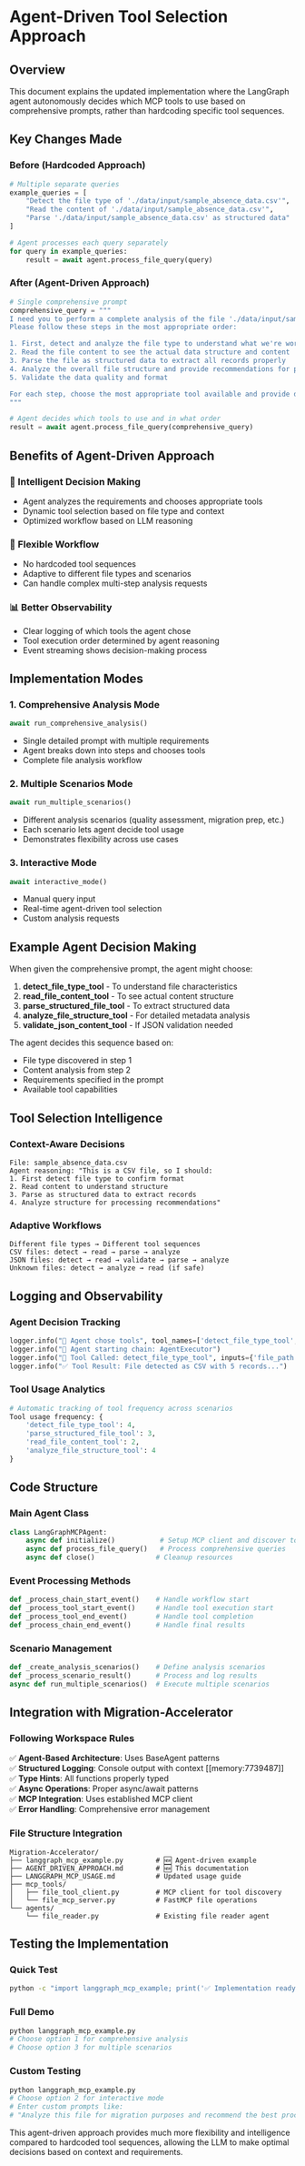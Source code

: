 # Agent-Driven Tool Selection Approach

## Overview

This document explains the updated implementation where the LangGraph agent autonomously decides which MCP tools to use based on comprehensive prompts, rather than hardcoding specific tool sequences.

## Key Changes Made

### Before (Hardcoded Approach)
```python
# Multiple separate queries
example_queries = [
    "Detect the file type of './data/input/sample_absence_data.csv'",
    "Read the content of './data/input/sample_absence_data.csv'", 
    "Parse './data/input/sample_absence_data.csv' as structured data"
]

# Agent processes each query separately
for query in example_queries:
    result = await agent.process_file_query(query)
```

### After (Agent-Driven Approach)
```python
# Single comprehensive prompt
comprehensive_query = """
I need you to perform a complete analysis of the file './data/input/sample_absence_data.csv'. 
Please follow these steps in the most appropriate order:

1. First, detect and analyze the file type to understand what we're working with
2. Read the file content to see the actual data structure and content
3. Parse the file as structured data to extract all records properly
4. Analyze the overall file structure and provide recommendations for processing
5. Validate the data quality and format

For each step, choose the most appropriate tool available and provide detailed insights.
"""

# Agent decides which tools to use and in what order
result = await agent.process_file_query(comprehensive_query)
```

## Benefits of Agent-Driven Approach

### 🧠 Intelligent Decision Making
- Agent analyzes the requirements and chooses appropriate tools
- Dynamic tool selection based on file type and context
- Optimized workflow based on LLM reasoning

### 🔄 Flexible Workflow
- No hardcoded tool sequences
- Adaptive to different file types and scenarios
- Can handle complex multi-step analysis requests

### 📊 Better Observability
- Clear logging of which tools the agent chose
- Tool execution order determined by agent reasoning
- Event streaming shows decision-making process

## Implementation Modes

### 1. Comprehensive Analysis Mode
```python
await run_comprehensive_analysis()
```
- Single detailed prompt with multiple requirements
- Agent breaks down into steps and chooses tools
- Complete file analysis workflow

### 2. Multiple Scenarios Mode  
```python
await run_multiple_scenarios()
```
- Different analysis scenarios (quality assessment, migration prep, etc.)
- Each scenario lets agent decide tool usage
- Demonstrates flexibility across use cases

### 3. Interactive Mode
```python
await interactive_mode()
```
- Manual query input
- Real-time agent-driven tool selection
- Custom analysis requests

## Example Agent Decision Making

When given the comprehensive prompt, the agent might choose:

1. **detect_file_type_tool** - To understand file characteristics
2. **read_file_content_tool** - To see actual content structure  
3. **parse_structured_file_tool** - To extract structured data
4. **analyze_file_structure_tool** - For detailed metadata analysis
5. **validate_json_content_tool** - If JSON validation needed

The agent decides this sequence based on:
- File type discovered in step 1
- Content analysis from step 2
- Requirements specified in the prompt
- Available tool capabilities

## Tool Selection Intelligence

### Context-Aware Decisions
```
File: sample_absence_data.csv
Agent reasoning: "This is a CSV file, so I should:
1. First detect file type to confirm format
2. Read content to understand structure  
3. Parse as structured data to extract records
4. Analyze structure for processing recommendations"
```

### Adaptive Workflows
```
Different file types → Different tool sequences
CSV files: detect → read → parse → analyze
JSON files: detect → read → validate → parse → analyze  
Unknown files: detect → analyze → read (if safe)
```

## Logging and Observability

### Agent Decision Tracking
```python
logger.info("🔧 Agent chose tools", tool_names=['detect_file_type_tool', 'parse_structured_file_tool'])
logger.info("🤖 Agent starting chain: AgentExecutor")
logger.info("🔨 Tool Called: detect_file_type_tool", inputs={'file_path': './data/input/sample_absence_data.csv'})
logger.info("✅ Tool Result: File detected as CSV with 5 records...")
```

### Tool Usage Analytics
```python
# Automatic tracking of tool frequency across scenarios
Tool usage frequency: {
    'detect_file_type_tool': 4,
    'parse_structured_file_tool': 3, 
    'read_file_content_tool': 2,
    'analyze_file_structure_tool': 4
}
```

## Code Structure

### Main Agent Class
```python
class LangGraphMCPAgent:
    async def initialize()           # Setup MCP client and discover tools
    async def process_file_query()   # Process comprehensive queries
    async def close()               # Cleanup resources
```

### Event Processing Methods
```python
def _process_chain_start_event()    # Handle workflow start
def _process_tool_start_event()     # Handle tool execution start  
def _process_tool_end_event()       # Handle tool completion
def _process_chain_end_event()      # Handle final results
```

### Scenario Management
```python
def _create_analysis_scenarios()    # Define analysis scenarios
def _process_scenario_result()      # Process and log results
async def run_multiple_scenarios()  # Execute multiple scenarios
```

## Integration with Migration-Accelerator

### Following Workspace Rules
✅ **Agent-Based Architecture**: Uses BaseAgent patterns  
✅ **Structured Logging**: Console output with context [[memory:7739487]]  
✅ **Type Hints**: All functions properly typed  
✅ **Async Operations**: Proper async/await patterns  
✅ **MCP Integration**: Uses established MCP client  
✅ **Error Handling**: Comprehensive error management  

### File Structure Integration
```
Migration-Accelerator/
├── langgraph_mcp_example.py        # 🆕 Agent-driven example
├── AGENT_DRIVEN_APPROACH.md        # 🆕 This documentation
├── LANGGRAPH_MCP_USAGE.md          # Updated usage guide
├── mcp_tools/
│   ├── file_tool_client.py         # MCP client for tool discovery
│   └── file_mcp_server.py          # FastMCP file operations
└── agents/
    └── file_reader.py              # Existing file reader agent
```

## Testing the Implementation

### Quick Test
```bash
python -c "import langgraph_mcp_example; print('✅ Implementation ready')"
```

### Full Demo
```bash
python langgraph_mcp_example.py
# Choose option 1 for comprehensive analysis
# Choose option 3 for multiple scenarios
```

### Custom Testing
```bash
python langgraph_mcp_example.py
# Choose option 2 for interactive mode
# Enter custom prompts like:
# "Analyze this file for migration purposes and recommend the best processing approach"
```

This agent-driven approach provides much more flexibility and intelligence compared to hardcoded tool sequences, allowing the LLM to make optimal decisions based on context and requirements.
